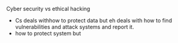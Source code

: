 Cyber security vs ethical hacking
- Cs deals withhow to protect data but eh deals with how to find vulnerabilities and attack systems and report it.
- how to protect system but 